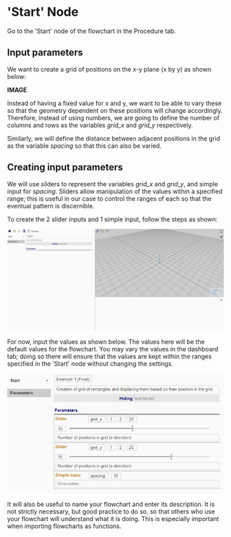 # 'Start' Node

Go to the 'Start' node of the flowchart in the Procedure tab. 

## Input parameters

We want to create a grid of positions on the x-y plane (x by y) as shown below:

**IMAGE**

Instead of having a fixed value for x and y, we want to be able to vary these so that the geometry dependent on these positions will change accordingly. Therefore, instead of using numbers, we are going to define the number of columns and rows as the variables *grid_x* and *grid_y* respectively. 

Similarly, we will define the distance between adjacent positions in the grid as the variable *spacing* so that this can also be varied. 

## Creating input parameters

We will use sliders to represent the variables *grid_x* and *grid_y*, and simple input for *spacing*. Sliders allow manipulation of the values within a specified range; this is useful in our case to control the ranges of each so that the eventual pattern is discernible. 

To create the 2 slider inputs and 1 simple input, follow the steps as shown:

![Navigation](./imgs/6.2.1-example1-startnode-navigation.gif)

For now, input the values as shown below. The values here will be the default values for the flowchart. You may vary the values in the dashboard tab; doing so there will ensure that the values are kept within the ranges specified in the 'Start' node without changing the settings. 

![Parameter Values](./imgs/6.2.1-startnode-parametervalues.png)

It will also be useful to name your flowchart and enter its description. It is not strictly necessary, but good practice to do so, so that others who use your flowchart will understand what it is doing. This is especially important when importing flowcharts as functions. 